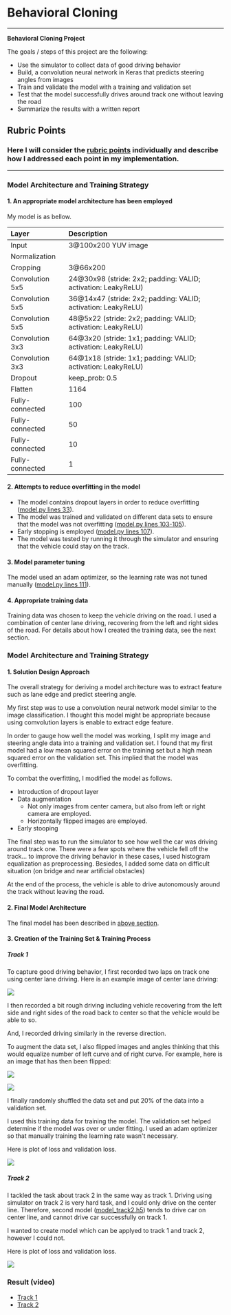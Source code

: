 # **Behavioral Cloning**

---

**Behavioral Cloning Project**

The goals / steps of this project are the following:
* Use the simulator to collect data of good driving behavior
* Build, a convolution neural network in Keras that predicts steering angles from images
* Train and validate the model with a training and validation set
* Test that the model successfully drives around track one without leaving the road
* Summarize the results with a written report


## Rubric Points
### Here I will consider the [rubric points](https://review.udacity.com/#!/rubrics/432/view) individually and describe how I addressed each point in my implementation.  

---
### Model Architecture and Training Strategy

#### 1. An appropriate model architecture has been employed

My model is as bellow.

| Layer           | Description
|:----------------|:-----------
| Input           | 3@100x200 YUV image
| Normalization   |
| Cropping        | 3@66x200
| Convolution 5x5 | 24@30x98 (stride: 2x2; padding: VALID; activation: LeakyReLU)
| Convolution 5x5 | 36@14x47 (stride: 2x2; padding: VALID; activation: LeakyReLU)
| Convolution 5x5 | 48@5x22  (stride: 2x2; padding: VALID; activation: LeakyReLU)
| Convolution 3x3 | 64@3x20  (stride: 1x1; padding: VALID; activation: LeakyReLU)
| Convolution 3x3 | 64@1x18  (stride: 1x1; padding: VALID; activation: LeakyReLU)
| Dropout         | keep_prob: 0.5
| Flatten         | 1164
| Fully-connected | 100
| Fully-connected | 50
| Fully-connected | 10
| Fully-connected | 1

#### 2. Attempts to reduce overfitting in the model

- The model contains dropout layers in order to reduce overfitting ([model.py lines 33](https://github.com/eduidl/CarND-Behavioral-Cloning-P3/blob/master/model.py#L33)).
- The model was trained and validated on different data sets to ensure that the model was not overfitting ([model.py lines 103-105](https://github.com/eduidl/CarND-Behavioral-Cloning-P3/blob/master/model.py#L103-L105)).
- Early stopping is employed ([model.py lines 107](https://github.com/eduidl/CarND-Behavioral-Cloning-P3/blob/master/model.py#L107)).
- The model was tested by running it through the simulator and ensuring that the vehicle could stay on the track.

#### 3. Model parameter tuning

The model used an adam optimizer, so the learning rate was not tuned manually ([model.py lines 111](https://github.com/eduidl/CarND-Behavioral-Cloning-P3/blob/master/model.py#L111)).

#### 4. Appropriate training data

Training data was chosen to keep the vehicle driving on the road. I used a combination of center lane driving, recovering from the left and right sides of the road. For details about how I created the training data, see the next section.

### Model Architecture and Training Strategy

#### 1. Solution Design Approach

The overall strategy for deriving a model architecture was to extract feature such as lane edge and predict steering angle.

My first step was to use a convolution neural network model similar to the image classification. I thought this model might be appropriate because using comvolution layers is enable to extract edge feature.

In order to gauge how well the model was working, I split my image and steering angle data into a training and validation set. I found that my first model had a low mean squared error on the training set but a high mean squared error on the validation set. This implied that the model was overfitting.

To combat the overfitting, I modified the model as follows.

- Introduction of dropout layer
- Data augmentation
  - Not only images from center camera, but also from left or right camera are employed.
  - Horizontally flipped images are employed.
- Early stooping

The final step was to run the simulator to see how well the car was driving around track one. There were a few spots where the vehicle fell off the track... to improve the driving behavior in these cases, I used histogram equalization as preprocessing. Besiedes, I added some data on difficult situation (on bridge and near artificial obstacles)

At the end of the process, the vehicle is able to drive autonomously around the track without leaving the road.

#### 2. Final Model Architecture

The final model has been described in [above section](#1-an-appropriate-model-architecture-has-been-employed).

#### 3. Creation of the Training Set & Training Process

##### Track 1

To capture good driving behavior, I first recorded two laps on track one using center lane driving. Here is an example image of center lane driving:

![](./writeup_images/center.jpg)

I then recorded a bit rough driving including vehicle recovering from the left side and right sides of the road back to center so that the vehicle would be able to so.

And, I recorded driving similarly in the reverse direction.

To augment the data set, I also flipped images and angles thinking that this would equalize number of left curve and of right curve. For example, here is an image that has then been flipped:

![](./writeup_images/center.jpg)

![](./writeup_images/center_flip.jpg)

I finally randomly shuffled the data set and put 20% of the data into a validation set.

I used this training data for training the model. The validation set helped determine if the model was over or under fitting. I used an adam optimizer so that manually training the learning rate wasn't necessary.

Here is plot of loss and validation loss.

 ![](./writeup_images/learning_track1.png)

##### Track 2

I tackled the task about track 2 in the same way as track 1.
Driving using simulator on track 2 is very hard task, and I could only drive on the center line. Therefore, second model ([model_track2.h5](https://github.com/eduidl/CarND-Behavioral-Cloning-P3/blob/master/model_track2.h5)) tends to drive car on center line, and cannot drive car successfully on track 1.

I wanted to create model which can be applyed to track 1 and track 2, however I could not.

Here is plot of loss and validation loss.

 ![](./writeup_images/learning_track2.png)

### Result (video)

- [Track 1](https://github.com/eduidl/CarND-Behavioral-Cloning-P3/blob/master/track1.mp4)
- [Track 2](https://github.com/eduidl/CarND-Behavioral-Cloning-P3/blob/master/track2.mp4)
